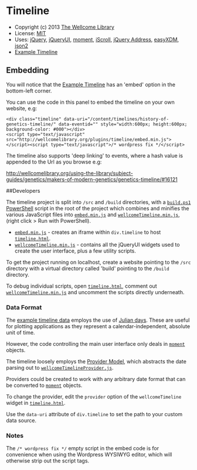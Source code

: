 Timeline
========

* Copyright (c) 2013 [The Wellcome Library](http://wellcomelibrary.org/)
* License: [MIT](http://en.wikipedia.org/wiki/MIT_License)
* Uses: [jQuery](https://github.com/jquery/jquery), [jQueryUI](https://github.com/jquery/jquery-ui), [moment](https://github.com/timrwood/moment), [iScroll](https://github.com/cubiq/iscroll), [jQuery Address](https://github.com/asual/jquery-address), [easyXDM](https://github.com/oyvindkinsey/easyXDM), [json2](https://github.com/douglascrockford/JSON-js)
* [Example Timeline](http://wellcomelibrary.org/using-the-library/subject-guides/genetics/makers-of-modern-genetics/genetics-timeline/)


## Embedding

You will notice that the [Example Timeline](http://wellcomelibrary.org/using-the-library/subject-guides/genetics/makers-of-modern-genetics/genetics-timeline/) has an 'embed' option in the bottom-left corner.

You can use the code in this panel to embed the timeline on your own website, e.g: 

	<div class="timeline" data-uri="/content/timelines/history-of-genetics-timeline/" data-eventid="" style="width:600px; height:600px; background-color: #000"></div>
	<script type="text/javascript" src="http://wellcomelibrary.org/plugins/timeline/embed.min.js"></script><script type="text/javascript">/* wordpress fix */</script>

The timeline also supports 'deep linking' to events, where a hash value is appended to the Url as you browse e.g: 

http://wellcomelibrary.org/using-the-library/subject-guides/genetics/makers-of-modern-genetics/genetics-timeline/#16121


##Developers 

The timeline project is split into `/src` and `/build` directories, with a [`build.ps1`](https://github.com/wellcomelibrary/timeline/blob/master/build.ps1) [PowerShell](http://en.wikipedia.org/wiki/Windows_PowerShell) script in the root of the project which combines and minifies the various JavaScript files into [`embed.min.js`](https://github.com/wellcomelibrary/timeline/blob/master/build/embed.min.js) and [`wellcomeTimeline.min.js`](https://github.com/wellcomelibrary/timeline/blob/master/build/wellcomeTimeline.min.js), (right click > Run with PowerShell).

* [`embed.min.js`](https://github.com/wellcomelibrary/timeline/blob/master/build/embed.min.js) - creates an iframe within `div.timeline` to host [`timeline.html`](https://github.com/wellcomelibrary/timeline/blob/master/src/timeline.html). 
* [`wellcomeTimeline.min.js`](https://github.com/wellcomelibrary/timeline/blob/master/build/wellcomeTimeline.min.js) - contains all the jQueryUI widgets used to create the user interface, plus a few utility scripts.


To get the project running on localhost, create a website pointing to the `/src` directory with a virtual directory called 'build' pointing to the `/build` directory.

To debug individual scripts, open [`timeline.html`](https://github.com/wellcomelibrary/timeline/blob/master/src/timeline.html), comment out [`wellcomeTimeline.min.js`](https://github.com/wellcomelibrary/timeline/blob/master/build/wellcomeTimeline.min.js) and uncomment the scripts directly underneath.


### Data Format

The [example timeline data](http://wellcomelibrary.org/content/timelines/history-of-genetics-timeline/) employs the use of [Julian days](http://en.wikipedia.org/wiki/Julian_day). These are useful for plotting applications as they represent a calendar-independent, absolute unit of time.

However, the code controlling the main user interface only deals in [`moment`](https://github.com/timrwood/moment) objects.

The timeline loosely employs the [Provider Model](http://en.wikipedia.org/wiki/Provider_model), which abstracts the date parsing out to [`wellcomeTimelineProvider.js`](https://github.com/wellcomelibrary/timeline/blob/master/src/js/wellcomeTimelineProvider.js).

Providers could be created to work with any arbitrary date format that can be converted to [`moment`](https://github.com/timrwood/moment) objects.

To change the provider, edit the `provider` option of the `wellcomeTimeline` widget in [`timeline.html`](https://github.com/wellcomelibrary/timeline/blob/master/src/timeline.html).

Use the `data-uri` attribute of `div.timeline` to set the path to your custom data source.

### Notes

The `/* wordpress fix */` empty script in the embed code is for convenience when using the Wordpress WYSIWYG editor, which will otherwise strip out the script tags.


